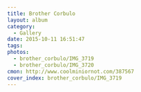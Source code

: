 ```yaml
---
title: Brother Corbulo
layout: album
category:
  - Gallery
date: 2015-10-11 16:51:47
tags:
photos: 
  - brother_corbulo/IMG_3719
  - brother_corbulo/IMG_3720
cmon: http://www.coolminiornot.com/387567
cover_index: brother_corbulo/IMG_3719
---
```

